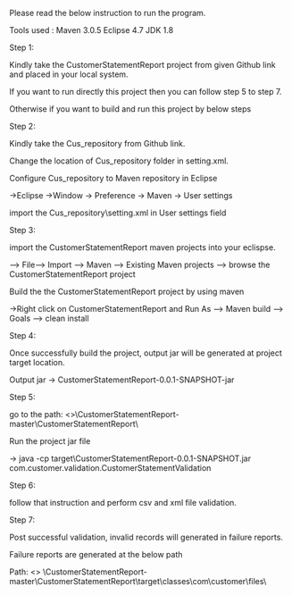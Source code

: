 Please read the below instruction to run the program.

Tools used :
Maven 3.0.5
Eclipse 4.7
JDK 1.8

Step 1:

Kindly take the CustomerStatementReport project from given Github link and placed in your local system.

If you want to run directly this project then you can follow step 5 to step 7. 

Otherwise if you want to build and run this project by below steps

Step 2:

Kindly take the Cus_repository from Github link.

Change the location of Cus_repository folder in setting.xml.

Configure Cus_repository to Maven repository in Eclipse

->Eclipse ->Window -> Preference -> Maven -> User settings 
 
import the Cus_repository\setting.xml in User settings field

Step 3:

import the CustomerStatementReport maven projects into your eclispse.

--> File--> Import --> Maven --> Existing Maven projects --> browse the CustomerStatementReport project

Build the the CustomerStatementReport project by using maven

->Right click on CustomerStatementReport and Run As --> Maven build --> Goals --> clean install

Step 4:

Once successfully build the project, output jar will be generated at project target location.

Output jar -> CustomerStatementReport-0.0.1-SNAPSHOT-jar

Step 5:

go to the path: <<you placed projects in disk path>>\CustomerStatementReport-master\CustomerStatementReport\

Run the project jar file

-> java -cp target\CustomerStatementReport-0.0.1-SNAPSHOT.jar com.customer.validation.CustomerStatementValidation

Step 6:

follow that instruction and perform csv and xml file validation.

Step 7:

Post successful validation, invalid records will generated in failure reports.

Failure reports are generated at the below path

Path: <<you placed projects in disk path>> \CustomerStatementReport-master\CustomerStatementReport\target\classes\com\customer\files\

